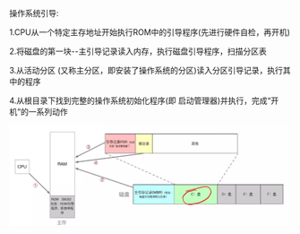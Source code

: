 操作系统引导:

1.CPU从一个特定主存地址开始执行ROM中的引导程序(先进行硬件自检，再开机)

2.将磁盘的第一块--主引导记录读入内存，执行磁盘引导程序，扫描分区表

3.从活动分区 (又称主分区，即安装了操作系统的分区)读入分区引导记录，执行其中的程序

4.从根目录下找到完整的操作系统初始化程序(即 启动管理器)并执行，完成“开机”的一系列动作

![1694423614994](image/07.操作系统引导/1694423614994.png)
